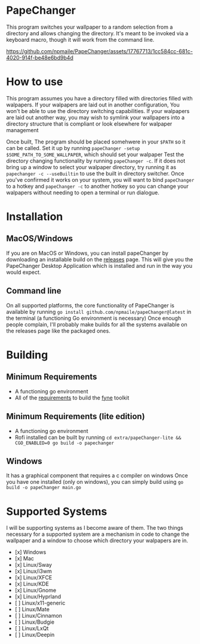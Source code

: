 # PapeChanger

This program switches your wallpaper to a random selection from a directory and allows changing the directory. It's meant to be invoked via a keyboard macro, though it will work from the command line.

<https://github.com/npmaile/PapeChanger/assets/17767713/1cc584cc-681c-4020-914f-be48e6bd9b4d>

# How to use

This program assumes you have a directory filled with directories filled with walpapers.
If your walpapers are laid out in another configuration, You won't be able to use the directory switching capabilities.
If your walpapers are laid out another way, you may wish to symlink your wallpapers into a directory structure that is compliant or look elsewhere for walpaper management

Once built, The program should be placed somehwere in your `$PATH` so it can be called.
Set it up by running `papeChanger -setup $SOME_PATH_TO_SOME_WALLPAPER`, which should set your walpaper
Test the directory changing functionality by running `papeChanger -c`. If it does not bring up a window to select your walpaper directory, try running it as `papechanger -c --useBuiltin` to use the built in directory switcher.
Once you've confirmed it works on your system, you will want to bind `papeChanger` to a hotkey and `papeChanger -c` to another hotkey so you can change your walpapers without needing to open a terminal or run dialogue.

# Installation
## MacOS/Windows
If you are on MacOS or Windows, you can install papeChanger by downloading an installable build on the [releases](https://github.com/npmaile/PapeChanger/releases) page. This will give you the PapeChanger Desktop Application which is installed and run in the way you would expect.

## Command line
On all supported platforms, the core functionality of PapeChanger is available by running `go install github.com/npmaile/papeChanger@latest` in the terminal (a functioning Go environment is necessary) Once enough people complain, I'll probably make builds for all the systems available on the releases page like the packaged ones.

# Building
## Minimum Requirements

- A functioning go environment
- All of the [requirements](https://developer.fyne.io/started/) to build the [fyne](https://fyne.io/) toolkit

## Minimum Requirements (lite edition)
- A functioning go environment
- Rofi installed
can be built by running `cd extra/papeChanger-lite && CGO_ENABLED=0 go build -o papechanger`

## Windows

It has a graphical component that requires a c compiler on windows
Once you have one installed (only on windows), you can simply build using `go build -o papeChanger main.go`

# Supported Systems

I will be supporting systems as I become aware of them. The two things necessary for a supported system are a mechanism in code to change the wallpaper and a window to choose which directory your walpapers are in.

- \[x\] Windows
- \[x\] Mac
- \[x\] Linux/Sway
- \[x\] Linux/i3wm
- \[x\] Linux/XFCE
- \[x\] Linux/KDE
- \[x\] Linux/Gnome
- \[x\] Linux/Hyprland
- \[ \] Linux/x11-generic
- \[ \] Linux/Mate
- \[ \] Linux/Cinnamon
- \[ \] Linux/Budgie
- \[ \] Linux/LxQt
- \[ \] Linux/Deepin
